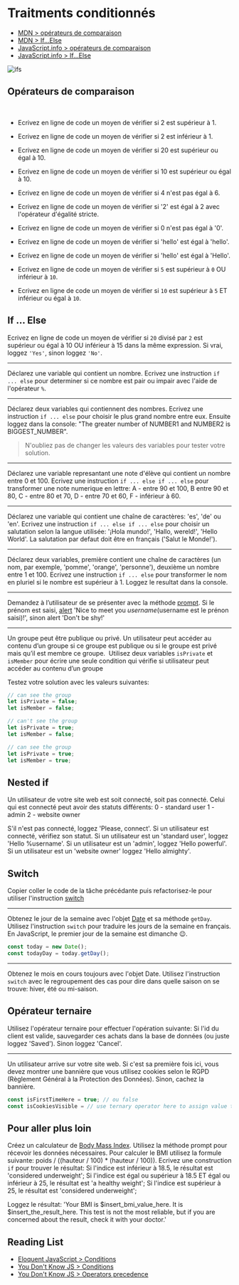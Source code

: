 # Traitments conditionnés

+ [MDN > opérateurs de comparaison](https://developer.mozilla.org/en-US/docs/Web/JavaScript/Reference/Operators/Comparison_Operators)
+ [MDN > If...Else](https://developer.mozilla.org/en-US/docs/Web/JavaScript/Reference/Statements/if...else)
+ [JavaScript.info > opérateurs de comparaison](https://javascript.info/comparison)
+ [JavaScript.info > If...Else](https://javascript.info/comparison)

![ifs](https://pics.me.me/a-programmers-wife-sends-him-to-the-grocery-store-with-31715874.png)

## Opérateurs de comparaison
​
+ Ecrivez en ligne de code un moyen de vérifier si 2 est supérieur à 1.
+ Ecrivez en ligne de code un moyen de vérifier si 2 est inférieur à 1. 
+ Ecrivez en ligne de code un moyen de vérifier si 20 est supérieur ou égal à 10.
+ Ecrivez en ligne de code un moyen de vérifier si 10 est supérieur ou égal à 10. 
+ Ecrivez en ligne de code un moyen de vérifier si 4 n'est pas égal à 6. 
+ Ecrivez en ligne de code un moyen de vérifier si '2' est égal à 2 avec l'opérateur d'égalité stricte.
+ Ecrivez en ligne de code un moyen de vérifier si 0 n'est pas égal à '0'. 
+ Ecrivez en ligne de code un moyen de vérifier si 'hello' est égal à 'hello'.
+ Ecrivez en ligne de code un moyen de vérifier si 'hello' est égal à 'Hello'.


+ Ecrivez en ligne de code un moyen de vérifier si `5` est supérieur à `0` OU inférieur à `10`.
+ Ecrivez en ligne de code un moyen de vérifier si `10` est supérieur à `5` ET inférieur ou égal à `10`.

<!-- + Ecrivez en ligne de code un moyen de vérifier si 2 est inférieur à 5. -->
<!-- + Ecrivez en ligne de code un moyen de vérifier si 5 est inférieur ou égal à 10. -->
<!-- + Ecrivez en ligne de code un moyen de vérifier si '5' converti en nombre n'est pas égal à 5. --> 
<!-- + Ecrivez en ligne de code un moyen de vérifier si '2' est égal à 2 avec l'opérateur d'égalité simple. -->
<!-- + Ecrivez en ligne de code un moyen de vérifier si 0 n'est pas strictement égal à '0'. -->
<!-- + Ecrivez en ligne de code un moyen de vérifier si `'true'` est égal à `true`. -->

## If ... Else

Ecrivez en ligne de code un moyen de vérifier si `20` divisé par `2` est supérieur ou égal à 10 OU inférieur à 15 dans la même expression. Si vrai, loggez `'Yes'`, sinon loggez `'No'`.

<!-- ---

!!!!!!!!!!! TODO:
Check data type
Log 'C'est un boolean/une cahine de caracters, nombre'. Utiliser un operateur `typeof`. -->

---

Déclarez une variable qui contient un nombre.
Ecrivez une instruction `if ... else` pour determiner si ce nombre est pair ou impair avec l'aide de l'opérateur `%`.

---

Déclarez deux variables qui contiennent des nombres.
Ecrivez une instruction `if ... else` pour choisir le plus grand nombre entre eux. Ensuite loggez dans la console: "The greater number of NUMBER1 and NUMBER2 is BIGGEST_NUMBER".
> N'oubliez pas de changer les valeurs des variables pour tester votre solution.

<!-- !!! Write a JavaScript program that accept two integers and display the larger
Write a function named greaterNum that:
takes 2 arguments, both numbers.
returns whichever number is the greater (higher) number.
Call that function 2 times with different number pairs, and log the output to make sure it works (e.g. "The greater number of 5 and 10 is 10."). -->

---

Déclarez une variable represantant une note d'élève qui contient un nombre entre 0 et 100.
Ecrivez une instruction `if ... else if ... else` pour transformer une note numerique en lettre: A - entre 90 et 100, B entre 90 et 80, C - entre 80 et 70, D - entre 70 et 60, F - inférieur à 60. 

<!-- !!! Write a JavaScript program which compute, the average marks of the following students Then, this average is used to determine the corresponding grade.
Range	Grade
<60	F
<70	D
<80	C
<90	B
<100	A -->

---

Déclarez une variable qui contient une chaîne de caractères: 'es', 'de' ou 'en'.
Ecrivez une instruction `if ... else if ... else` pour choisir un salutation selon la langue utilisée: '¡Hola mundo!', 'Hallo, wereld!', 'Hello World'. La salutation par defaut doit être en français ('Salut le Monde!').

<!-- !!! 
Write a function named helloWorld that:
takes 1 argument, a language code (e.g. "es", "de", "en")
returns "Hello, World" for the given language, for atleast 3 languages. It should default to returning English.
Call that function for each of the supported languages and log the result to make sure it works. -->

---

Déclarez deux variables, première contient une chaîne de caractères (un nom, par exemple, 'pomme', 'orange', 'personne'), deuxième un nombre entre 1 et 100.
Ecrivez une instruction `if ... else` pour transformer le nom en pluriel si le nombre est supérieur à 1. 
Loggez le resultat dans la console.

<!-- !!!
Write a function named pluralize that:
takes 2 arguments, a noun and a number.
returns the number and pluralized form, like "5 cats" or "1 dog".
Call that function for a few different scores and log the result to make sure it works.
Bonus: Make it handle a few collective nouns like "sheep" and "geese". -->

---

Demandez à l’utilisateur de se présenter avec la méthode [prompt](https://developer.mozilla.org/en-US/docs/Web/API/Window/prompt). Si le prénom est saisi, [alert](https://developer.mozilla.org/en-US/docs/Web/API/Window/alert) 'Nice to meet you $username ($username est le prénon saisi)!', sinon alert 'Don't be shy!'

---

Un groupe peut être publique ou privé. Un utilisateur peut accéder au contenu d’un groupe si ce groupe est publique ou si le groupe est privé mais qu’il est membre ce groupe.
​
Utilisez deux variables `isPrivate` et `isMember` pour écrire une seule condition qui vérifie si utilisateur peut accéder au contenu d’un groupe​

Testez votre solution avec les valeurs suivantes:
```js
// can see the group
let isPrivate = false;
let isMember = false;

// can't see the group
let isPrivate = true;
let isMember = false;

// can see the group
let isPrivate = true;
let isMember = true;

```

<!-- ## Vrai ou faux? -->

<!-- ![null comparisons](https://i.ibb.co/99xX5c7/comparisons.png) -->

<!-- Assignez à une variable chaque valeur suivante précédé par l'opérateur `!`. Observez comment il transforme les valeurs.
Expliquez dans un commentaire pourquoi on utilise cet opérateur.
```js
'', '0', 1, 0, undefined, null, NaN, 'Hello World', {hello: 'World'}, {}, [1, 2, 3], []
```

---

```js
let isButtonVisible = true; // can be true or false
```
Comparer `isButtonVisible` avec `false` pour vérifier si le bouton n'est pas visible. Si non visible, loggez `'Hidden'`, sinon loggez `'Visible'`.
Refactorisez votre code pour utiliser l'opérateur `!`.

---

Assignez à une variable chaque valeur suivante précédé par l'opérateur `!!`. Observez comment il transforme les valeurs.
Expliquez dans un commentaire pourquoi on utilise cet opérateur.
```js
'', '0', 1, 0, undefined, null, NaN, 'Hello World', {hello: 'World'}, {}, [1, 2, 3], []
```

--- -->

<!-- Demandez à l’utilisateur de se présenter avec la méthode [prompt](https://developer.mozilla.org/en-US/docs/Web/API/Window/prompt). Si le prénom est saisi, [alert](https://developer.mozilla.org/en-US/docs/Web/API/Window/alert) 'Nice to meet you $username ($username est le prénon saisi)!', sinon alert 'Don't be shy!' -->
<!-- Utilisez l'opérateur `!!`. -->

<!-- ---

Testez les valeurs suivantes dans la construction `if`. Lesquelles sont TRUTHY et lesquelles sont FALSY? 
```js
'', '0', 1, 0, undefined, null, NaN, 'Hello World', {hello: 'World'}, {}, [1, 2, 3], []
// List truthy values here:
// List falsy values here:
```

Copiez collez le code de la tâche ("Demandez à l’utilisateur de se présenter...") puis refactorisez-le pour vérifier que la valeur saisie est simplement truthy/falsy. -->

## Nested if

Un utilisateur de votre site web est soit connecté, soit pas connecté. Celui qui est connecté peut avoir des statuts différents:
0 - standard user
1 - admin
2 - website owner

S'il n'est pas connecté, loggez 'Please, connect'.
Si un utilisateur est connecté, vérifiez son statut.
Si un utilisateur est un 'standard user', loggez 'Hello %username'.
Si un utilisateur est un 'admin', loggez 'Hello powerful'. 
Si un utilisateur est un 'website owner' loggez 'Hello almighty'.

## Switch

Copier coller le code de la tâche précédante puis refactorisez-le pour utiliser l'instruction [switch](https://developer.mozilla.org/en-US/docs/Web/JavaScript/Reference/Statements/switch)

---

Obtenez le jour de la semaine avec l'objet [Date](https://developer.mozilla.org/en-US/docs/Web/JavaScript/Reference/Global_Objects/Date) et sa méthode `getDay`.
Utilisez l'instruction `switch` pour traduire les jours de la semaine en français. 
En JavaScript, le premier jour de la semaine est dimanche 😉.
```js
const today = new Date();
const todayDay = today.getDay();
```

---

Obtenez le mois en cours toujours avec l'objet Date.
Utilisez l'instruction `switch` avec le regroupement des cas pour dire dans quelle saison on se trouve: hiver, été ou mi-saison.

## Opérateur ternaire

Utilisez l'opérateur ternaire pour effectuer l'opération suivante:
Si l'id du client est valide, sauvegarder ces achats dans la base de données (ou juste loggez 'Saved'). Sinon loggez 'Cancel'.

--- 

Un utilisateur arrive sur votre site web. Si c'est sa première fois ici, vous devez montrer une bannière que vous utilisez cookies selon le RGPD (Règlement Général à la Protection des Données). Sinon, cachez la bannière.

```js
const isFirstTimeHere = true; // ou false
const isCookiesVisible = // use ternary operator here to assign value to isCookiesVisible variable
```

## Pour aller plus loin

Créez un calculateur de [Body Mass Index](https://fr.wikipedia.org/wiki/Indice_de_masse_corporelle).
Utilisez la méthode prompt pour récevoir les données nécessaires.
Pour calculer le BMI utilisez la formule suivante: poids / ((hauteur / 100) * (hauteur / 100)).
Ecrivez une construction `if` pour trouver le résultat:
Si l'indice est inférieur à 18.5, le résultat est 'considered underweight';
Si l'indice est égal ou supérieur à 18.5 ET égal ou inférieur à 25, le résultat est 'a healthy weight';
Si l'indice est supérieur à 25, le résultat est 'considered underweight';

Loggez le résultat: 'Your BMI is $insert_bmi_value_here. It is $insert_the_result_here. This test is not the most reliable, but if you are concerned about the result, check it with your doctor.'

## Reading List

+ [Eloquent JavaScript > Conditions](https://eloquentjavascript.net/02_program_structure.html#h_wpz5oi2dy7)
+ [You Don't Know JS > Conditions](https://github.com/getify/You-Dont-Know-JS/blob/master/up%20%26%20going/ch1.md#conditionals)
+ [You Don't Know JS > Operators precedence](https://github.com/getify/You-Dont-Know-JS/blob/master/types%20%26%20grammar/ch5.md#operator-precedence)

